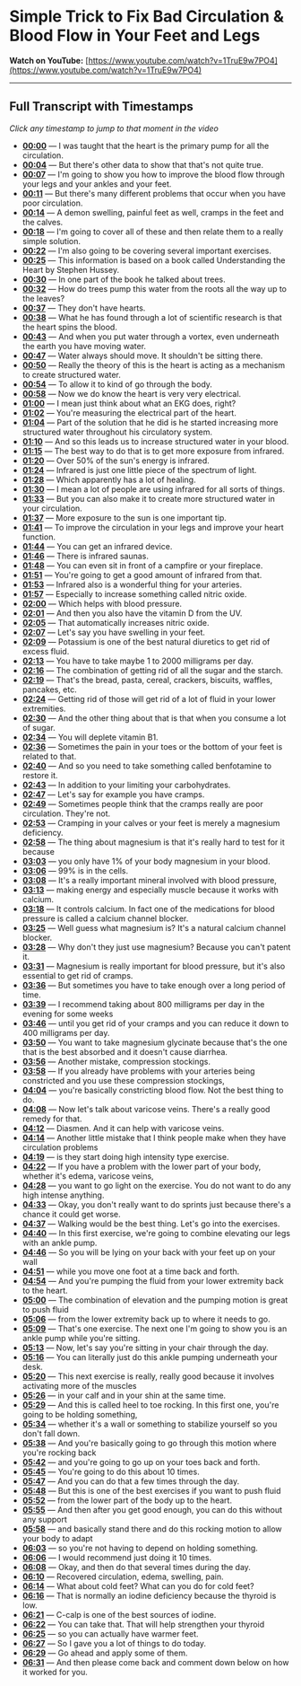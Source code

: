 # Simple Trick to Fix Bad Circulation & Blood Flow in Your Feet and Legs

**Watch on YouTube:** [https://www.youtube.com/watch?v=1TruE9w7PO4](https://www.youtube.com/watch?v=1TruE9w7PO4)

---

## Full Transcript with Timestamps

*Click any timestamp to jump to that moment in the video*

- **[00:00](https://www.youtube.com/watch?v=1TruE9w7PO4&t=0s)** — I was taught that the heart is the primary pump for all the circulation.
- **[00:04](https://www.youtube.com/watch?v=1TruE9w7PO4&t=4s)** — But there's other data to show that that's not quite true.
- **[00:07](https://www.youtube.com/watch?v=1TruE9w7PO4&t=7s)** — I'm going to show you how to improve the blood flow through your legs and your ankles and your feet.
- **[00:11](https://www.youtube.com/watch?v=1TruE9w7PO4&t=11s)** — But there's many different problems that occur when you have poor circulation.
- **[00:14](https://www.youtube.com/watch?v=1TruE9w7PO4&t=14s)** — A demon swelling, painful feet as well, cramps in the feet and the calves.
- **[00:18](https://www.youtube.com/watch?v=1TruE9w7PO4&t=18s)** — I'm going to cover all of these and then relate them to a really simple solution.
- **[00:22](https://www.youtube.com/watch?v=1TruE9w7PO4&t=22s)** — I'm also going to be covering several important exercises.
- **[00:25](https://www.youtube.com/watch?v=1TruE9w7PO4&t=25s)** — This information is based on a book called Understanding the Heart by Stephen Hussey.
- **[00:30](https://www.youtube.com/watch?v=1TruE9w7PO4&t=30s)** — In one part of the book he talked about trees.
- **[00:32](https://www.youtube.com/watch?v=1TruE9w7PO4&t=32s)** — How do trees pump this water from the roots all the way up to the leaves?
- **[00:37](https://www.youtube.com/watch?v=1TruE9w7PO4&t=37s)** — They don't have hearts.
- **[00:38](https://www.youtube.com/watch?v=1TruE9w7PO4&t=38s)** — What he has found through a lot of scientific research is that the heart spins the blood.
- **[00:43](https://www.youtube.com/watch?v=1TruE9w7PO4&t=43s)** — And when you put water through a vortex, even underneath the earth you have moving water.
- **[00:47](https://www.youtube.com/watch?v=1TruE9w7PO4&t=47s)** — Water always should move. It shouldn't be sitting there.
- **[00:50](https://www.youtube.com/watch?v=1TruE9w7PO4&t=50s)** — Really the theory of this is the heart is acting as a mechanism to create structured water.
- **[00:54](https://www.youtube.com/watch?v=1TruE9w7PO4&t=54s)** — To allow it to kind of go through the body.
- **[00:58](https://www.youtube.com/watch?v=1TruE9w7PO4&t=58s)** — Now we do know the heart is very very electrical.
- **[01:00](https://www.youtube.com/watch?v=1TruE9w7PO4&t=60s)** — I mean just think about what an EKG does, right?
- **[01:02](https://www.youtube.com/watch?v=1TruE9w7PO4&t=62s)** — You're measuring the electrical part of the heart.
- **[01:04](https://www.youtube.com/watch?v=1TruE9w7PO4&t=64s)** — Part of the solution that he did is he started increasing more structured water throughout his circulatory system.
- **[01:10](https://www.youtube.com/watch?v=1TruE9w7PO4&t=70s)** — And so this leads us to increase structured water in your blood.
- **[01:15](https://www.youtube.com/watch?v=1TruE9w7PO4&t=75s)** — The best way to do that is to get more exposure from infrared.
- **[01:20](https://www.youtube.com/watch?v=1TruE9w7PO4&t=80s)** — Over 50% of the sun's energy is infrared.
- **[01:24](https://www.youtube.com/watch?v=1TruE9w7PO4&t=84s)** — Infrared is just one little piece of the spectrum of light.
- **[01:28](https://www.youtube.com/watch?v=1TruE9w7PO4&t=88s)** — Which apparently has a lot of healing.
- **[01:30](https://www.youtube.com/watch?v=1TruE9w7PO4&t=90s)** — I mean a lot of people are using infrared for all sorts of things.
- **[01:33](https://www.youtube.com/watch?v=1TruE9w7PO4&t=93s)** — But you can also make it to create more structured water in your circulation.
- **[01:37](https://www.youtube.com/watch?v=1TruE9w7PO4&t=97s)** — More exposure to the sun is one important tip.
- **[01:41](https://www.youtube.com/watch?v=1TruE9w7PO4&t=101s)** — To improve the circulation in your legs and improve your heart function.
- **[01:44](https://www.youtube.com/watch?v=1TruE9w7PO4&t=104s)** — You can get an infrared device.
- **[01:46](https://www.youtube.com/watch?v=1TruE9w7PO4&t=106s)** — There is infrared saunas.
- **[01:48](https://www.youtube.com/watch?v=1TruE9w7PO4&t=108s)** — You can even sit in front of a campfire or your fireplace.
- **[01:51](https://www.youtube.com/watch?v=1TruE9w7PO4&t=111s)** — You're going to get a good amount of infrared from that.
- **[01:53](https://www.youtube.com/watch?v=1TruE9w7PO4&t=113s)** — Infrared also is a wonderful thing for your arteries.
- **[01:57](https://www.youtube.com/watch?v=1TruE9w7PO4&t=117s)** — Especially to increase something called nitric oxide.
- **[02:00](https://www.youtube.com/watch?v=1TruE9w7PO4&t=120s)** — Which helps with blood pressure.
- **[02:01](https://www.youtube.com/watch?v=1TruE9w7PO4&t=121s)** — And then you also have the vitamin D from the UV.
- **[02:05](https://www.youtube.com/watch?v=1TruE9w7PO4&t=125s)** — That automatically increases nitric oxide.
- **[02:07](https://www.youtube.com/watch?v=1TruE9w7PO4&t=127s)** — Let's say you have swelling in your feet.
- **[02:09](https://www.youtube.com/watch?v=1TruE9w7PO4&t=129s)** — Potassium is one of the best natural diuretics to get rid of excess fluid.
- **[02:13](https://www.youtube.com/watch?v=1TruE9w7PO4&t=133s)** — You have to take maybe 1 to 2000 milligrams per day.
- **[02:16](https://www.youtube.com/watch?v=1TruE9w7PO4&t=136s)** — The combination of getting rid of all the sugar and the starch.
- **[02:19](https://www.youtube.com/watch?v=1TruE9w7PO4&t=139s)** — That's the bread, pasta, cereal, crackers, biscuits, waffles, pancakes, etc.
- **[02:24](https://www.youtube.com/watch?v=1TruE9w7PO4&t=144s)** — Getting rid of those will get rid of a lot of fluid in your lower extremities.
- **[02:30](https://www.youtube.com/watch?v=1TruE9w7PO4&t=150s)** — And the other thing about that is that when you consume a lot of sugar.
- **[02:34](https://www.youtube.com/watch?v=1TruE9w7PO4&t=154s)** — You will deplete vitamin B1.
- **[02:36](https://www.youtube.com/watch?v=1TruE9w7PO4&t=156s)** — Sometimes the pain in your toes or the bottom of your feet is related to that.
- **[02:40](https://www.youtube.com/watch?v=1TruE9w7PO4&t=160s)** — And so you need to take something called benfotamine to restore it.
- **[02:43](https://www.youtube.com/watch?v=1TruE9w7PO4&t=163s)** — In addition to your limiting your carbohydrates.
- **[02:47](https://www.youtube.com/watch?v=1TruE9w7PO4&t=167s)** — Let's say for example you have cramps.
- **[02:49](https://www.youtube.com/watch?v=1TruE9w7PO4&t=169s)** — Sometimes people think that the cramps really are poor circulation. They're not.
- **[02:53](https://www.youtube.com/watch?v=1TruE9w7PO4&t=173s)** — Cramping in your calves or your feet is merely a magnesium deficiency.
- **[02:58](https://www.youtube.com/watch?v=1TruE9w7PO4&t=178s)** — The thing about magnesium is that it's really hard to test for it because
- **[03:03](https://www.youtube.com/watch?v=1TruE9w7PO4&t=183s)** — you only have 1% of your body magnesium in your blood.
- **[03:06](https://www.youtube.com/watch?v=1TruE9w7PO4&t=186s)** — 99% is in the cells.
- **[03:08](https://www.youtube.com/watch?v=1TruE9w7PO4&t=188s)** — It's a really important mineral involved with blood pressure,
- **[03:13](https://www.youtube.com/watch?v=1TruE9w7PO4&t=193s)** — making energy and especially muscle because it works with calcium.
- **[03:18](https://www.youtube.com/watch?v=1TruE9w7PO4&t=198s)** — It controls calcium. In fact one of the medications for blood pressure is called a calcium channel blocker.
- **[03:25](https://www.youtube.com/watch?v=1TruE9w7PO4&t=205s)** — Well guess what magnesium is? It's a natural calcium channel blocker.
- **[03:28](https://www.youtube.com/watch?v=1TruE9w7PO4&t=208s)** — Why don't they just use magnesium? Because you can't patent it.
- **[03:31](https://www.youtube.com/watch?v=1TruE9w7PO4&t=211s)** — Magnesium is really important for blood pressure, but it's also essential to get rid of cramps.
- **[03:36](https://www.youtube.com/watch?v=1TruE9w7PO4&t=216s)** — But sometimes you have to take enough over a long period of time.
- **[03:39](https://www.youtube.com/watch?v=1TruE9w7PO4&t=219s)** — I recommend taking about 800 milligrams per day in the evening for some weeks
- **[03:46](https://www.youtube.com/watch?v=1TruE9w7PO4&t=226s)** — until you get rid of your cramps and you can reduce it down to 400 milligrams per day.
- **[03:50](https://www.youtube.com/watch?v=1TruE9w7PO4&t=230s)** — You want to take magnesium glycinate because that's the one that is the best absorbed and it doesn't cause diarrhea.
- **[03:56](https://www.youtube.com/watch?v=1TruE9w7PO4&t=236s)** — Another mistake, compression stockings.
- **[03:58](https://www.youtube.com/watch?v=1TruE9w7PO4&t=238s)** — If you already have problems with your arteries being constricted and you use these compression stockings,
- **[04:04](https://www.youtube.com/watch?v=1TruE9w7PO4&t=244s)** — you're basically constricting blood flow. Not the best thing to do.
- **[04:08](https://www.youtube.com/watch?v=1TruE9w7PO4&t=248s)** — Now let's talk about varicose veins. There's a really good remedy for that.
- **[04:12](https://www.youtube.com/watch?v=1TruE9w7PO4&t=252s)** — Diasmen. And it can help with varicose veins.
- **[04:14](https://www.youtube.com/watch?v=1TruE9w7PO4&t=254s)** — Another little mistake that I think people make when they have circulation problems
- **[04:19](https://www.youtube.com/watch?v=1TruE9w7PO4&t=259s)** — is they start doing high intensity type exercise.
- **[04:22](https://www.youtube.com/watch?v=1TruE9w7PO4&t=262s)** — If you have a problem with the lower part of your body, whether it's edema, varicose veins,
- **[04:28](https://www.youtube.com/watch?v=1TruE9w7PO4&t=268s)** — you want to go light on the exercise. You do not want to do any high intense anything.
- **[04:33](https://www.youtube.com/watch?v=1TruE9w7PO4&t=273s)** — Okay, you don't really want to do sprints just because there's a chance it could get worse.
- **[04:37](https://www.youtube.com/watch?v=1TruE9w7PO4&t=277s)** — Walking would be the best thing. Let's go into the exercises.
- **[04:40](https://www.youtube.com/watch?v=1TruE9w7PO4&t=280s)** — In this first exercise, we're going to combine elevating our legs with an ankle pump.
- **[04:46](https://www.youtube.com/watch?v=1TruE9w7PO4&t=286s)** — So you will be lying on your back with your feet up on your wall
- **[04:51](https://www.youtube.com/watch?v=1TruE9w7PO4&t=291s)** — while you move one foot at a time back and forth.
- **[04:54](https://www.youtube.com/watch?v=1TruE9w7PO4&t=294s)** — And you're pumping the fluid from your lower extremity back to the heart.
- **[05:00](https://www.youtube.com/watch?v=1TruE9w7PO4&t=300s)** — The combination of elevation and the pumping motion is great to push fluid
- **[05:06](https://www.youtube.com/watch?v=1TruE9w7PO4&t=306s)** — from the lower extremity back up to where it needs to go.
- **[05:09](https://www.youtube.com/watch?v=1TruE9w7PO4&t=309s)** — That's one exercise. The next one I'm going to show you is an ankle pump while you're sitting.
- **[05:13](https://www.youtube.com/watch?v=1TruE9w7PO4&t=313s)** — Now, let's say you're sitting in your chair through the day.
- **[05:16](https://www.youtube.com/watch?v=1TruE9w7PO4&t=316s)** — You can literally just do this ankle pumping underneath your desk.
- **[05:20](https://www.youtube.com/watch?v=1TruE9w7PO4&t=320s)** — This next exercise is really, really good because it involves activating more of the muscles
- **[05:26](https://www.youtube.com/watch?v=1TruE9w7PO4&t=326s)** — in your calf and in your shin at the same time.
- **[05:29](https://www.youtube.com/watch?v=1TruE9w7PO4&t=329s)** — And this is called heel to toe rocking. In this first one, you're going to be holding something,
- **[05:34](https://www.youtube.com/watch?v=1TruE9w7PO4&t=334s)** — whether it's a wall or something to stabilize yourself so you don't fall down.
- **[05:38](https://www.youtube.com/watch?v=1TruE9w7PO4&t=338s)** — And you're basically going to go through this motion where you're rocking back
- **[05:42](https://www.youtube.com/watch?v=1TruE9w7PO4&t=342s)** — and you're going to go up on your toes back and forth.
- **[05:45](https://www.youtube.com/watch?v=1TruE9w7PO4&t=345s)** — You're going to do this about 10 times.
- **[05:47](https://www.youtube.com/watch?v=1TruE9w7PO4&t=347s)** — And you can do that a few times through the day.
- **[05:48](https://www.youtube.com/watch?v=1TruE9w7PO4&t=348s)** — But this is one of the best exercises if you want to push fluid
- **[05:52](https://www.youtube.com/watch?v=1TruE9w7PO4&t=352s)** — from the lower part of the body up to the heart.
- **[05:55](https://www.youtube.com/watch?v=1TruE9w7PO4&t=355s)** — And then after you get good enough, you can do this without any support
- **[05:58](https://www.youtube.com/watch?v=1TruE9w7PO4&t=358s)** — and basically stand there and do this rocking motion to allow your body to adapt
- **[06:03](https://www.youtube.com/watch?v=1TruE9w7PO4&t=363s)** — so you're not having to depend on holding something.
- **[06:06](https://www.youtube.com/watch?v=1TruE9w7PO4&t=366s)** — I would recommend just doing it 10 times.
- **[06:08](https://www.youtube.com/watch?v=1TruE9w7PO4&t=368s)** — Okay, and then do that several times during the day.
- **[06:10](https://www.youtube.com/watch?v=1TruE9w7PO4&t=370s)** — Recovered circulation, edema, swelling, pain.
- **[06:14](https://www.youtube.com/watch?v=1TruE9w7PO4&t=374s)** — What about cold feet? What can you do for cold feet?
- **[06:16](https://www.youtube.com/watch?v=1TruE9w7PO4&t=376s)** — That is normally an iodine deficiency because the thyroid is low.
- **[06:21](https://www.youtube.com/watch?v=1TruE9w7PO4&t=381s)** — C-calp is one of the best sources of iodine.
- **[06:22](https://www.youtube.com/watch?v=1TruE9w7PO4&t=382s)** — You can take that. That will help strengthen your thyroid
- **[06:25](https://www.youtube.com/watch?v=1TruE9w7PO4&t=385s)** — so you can actually have warmer feet.
- **[06:27](https://www.youtube.com/watch?v=1TruE9w7PO4&t=387s)** — So I gave you a lot of things to do today.
- **[06:29](https://www.youtube.com/watch?v=1TruE9w7PO4&t=389s)** — Go ahead and apply some of them.
- **[06:31](https://www.youtube.com/watch?v=1TruE9w7PO4&t=391s)** — And then please come back and comment down below on how it worked for you.
